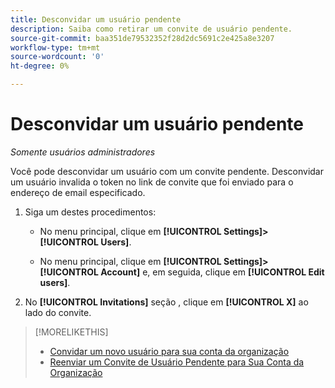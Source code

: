 ```yaml
---
title: Desconvidar um usuário pendente
description: Saiba como retirar um convite de usuário pendente.
source-git-commit: baa351de79532352f28d2dc5691c2e425a8e3207
workflow-type: tm+mt
source-wordcount: '0'
ht-degree: 0%

---
```


# Desconvidar um usuário pendente

*Somente usuários administradores*

Você pode desconvidar um usuário com um convite pendente. Desconvidar um usuário invalida o token no link de convite que foi enviado para o endereço de email especificado.

1. Siga um destes procedimentos:

   * No menu principal, clique em **[!UICONTROL Settings]>[!UICONTROL Users]**.

   * No menu principal, clique em **[!UICONTROL Settings]>[!UICONTROL Account]** e, em seguida, clique em **[!UICONTROL Edit users]**.

1. No **[!UICONTROL Invitations]** seção , clique em **[!UICONTROL X]** ao lado do convite.

>[!MORELIKETHIS]
>
>* [Convidar um novo usuário para sua conta da organização](user-invite.md)
>* [Reenviar um Convite de Usuário Pendente para Sua Conta da Organização](user-resend-invite.md)


<!-- >* [Edit User Permissions or Delete a User](user-edit.md) -->
